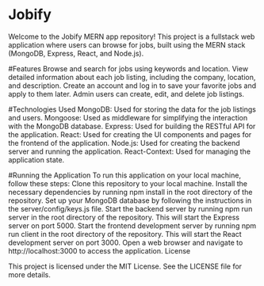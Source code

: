 # Jobify
Welcome to the Jobify MERN app repository! This project is a fullstack web application where users can browse for jobs, built using the MERN stack (MongoDB, Express, React, and Node.js).

#Features
Browse and search for jobs using keywords and location.
View detailed information about each job listing, including the company, location, and description.
Create an account and log in to save your favorite jobs and apply to them later.
Admin users can create, edit, and delete job listings.

#Technologies Used
MongoDB: Used for storing the data for the job listings and users.
Mongoose: Used as middleware for simplifying the interaction with the MongoDB database.
Express: Used for building the RESTful API for the application.
React: Used for creating the UI components and pages for the frontend of the application.
Node.js: Used for creating the backend server and running the application.
React-Context: Used for managing the application state.

#Running the Application
To run this application on your local machine, follow these steps:
Clone this repository to your local machine.
Install the necessary dependencies by running npm install in the root directory of the repository.
Set up your MongoDB database by following the instructions in the server/config/keys.js file.
Start the backend server by running npm run server in the root directory of the repository. This will start the Express server on port 5000.
Start the frontend development server by running npm run client in the root directory of the repository. This will start the React development server on port 3000.
Open a web browser and navigate to http://localhost:3000 to access the application.
License

This project is licensed under the MIT License. See the LICENSE file for more details.
